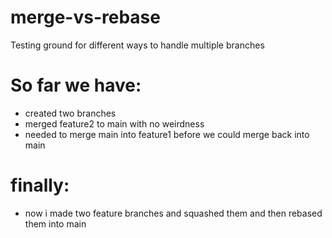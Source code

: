 # merge-vs-rebase
Testing ground for different ways to handle multiple branches

# So far we have:
* created two branches
* merged feature2 to main with no weirdness
* needed to merge main into feature1 before we could merge back into main

# finally:
* now i made two feature branches and squashed them and then rebased them into main
